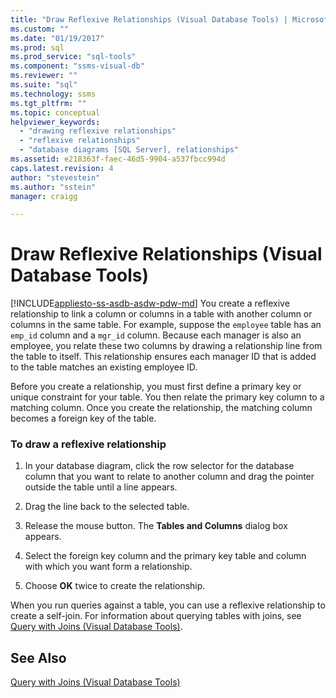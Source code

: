 ```yaml
---
title: "Draw Reflexive Relationships (Visual Database Tools) | Microsoft Docs"
ms.custom: ""
ms.date: "01/19/2017"
ms.prod: sql
ms.prod_service: "sql-tools"
ms.component: "ssms-visual-db"
ms.reviewer: ""
ms.suite: "sql"
ms.technology: ssms
ms.tgt_pltfrm: ""
ms.topic: conceptual
helpviewer_keywords: 
  - "drawing reflexive relationships"
  - "reflexive relationships"
  - "database diagrams [SQL Server], relationships"
ms.assetid: e218363f-faec-46d5-9904-a537fbcc994d
caps.latest.revision: 4
author: "stevestein"
ms.author: "sstein"
manager: craigg

---
```

# Draw Reflexive Relationships (Visual Database Tools)
[!INCLUDE[appliesto-ss-asdb-asdw-pdw-md](../../includes/appliesto-ss-asdb-asdw-pdw-md.md)]
You create a reflexive relationship to link a column or columns in a table with another column or columns in the same table. For example, suppose the `employee` table has an `emp_id` column and a `mgr_id` column. Because each manager is also an employee, you relate these two columns by drawing a relationship line from the table to itself. This relationship ensures each manager ID that is added to the table matches an existing employee ID.  
  
Before you create a relationship, you must first define a primary key or unique constraint for your table. You then relate the primary key column to a matching column. Once you create the relationship, the matching column becomes a foreign key of the table.  
  
### To draw a reflexive relationship  
  
1.  In your database diagram, click the row selector for the database column that you want to relate to another column and drag the pointer outside the table until a line appears.  
  
2.  Drag the line back to the selected table.  
  
3.  Release the mouse button. The **Tables and Columns** dialog box appears.  
  
4.  Select the foreign key column and the primary key table and column with which you want form a relationship.  
  
5.  Choose **OK** twice to create the relationship.  
  
When you run queries against a table, you can use a reflexive relationship to create a self-join. For information about querying tables with joins, see [Query with Joins &#40;Visual Database Tools&#41;](../../ssms/visual-db-tools/query-with-joins-visual-database-tools.md).  
  
## See Also  
[Query with Joins &#40;Visual Database Tools&#41;](../../ssms/visual-db-tools/query-with-joins-visual-database-tools.md)  
  

